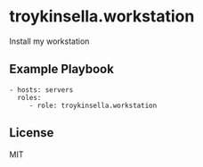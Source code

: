 troykinsella.workstation
========================

Install my workstation

Example Playbook
----------------

    - hosts: servers
      roles:
         - role: troykinsella.workstation

License
-------

MIT
